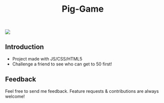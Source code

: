<h1 align="center"> Pig-Game </h1> <br>
<p align="center">


![](https://github.com/NateGrabowski/Pig-Game/blob/main/pig-game.gif?raw=true)
## Introduction

- Project made with JS/CSS/HTML5
- Challenge a friend to see who can get to 50 first! 

## Feedback

Feel free to send me feedback. Feature requests & contributions are always welcome!
